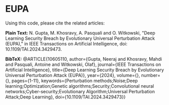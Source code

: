 # EUPA
Using this code, please cite the related articles: 

**Plain Text:**
N. Gupta, M. Khosravy, A. Pasquali and O. Witkowski, "Deep Learning Security Breach by Evolutionary Universal Perturbation Attack (EUPA)," in IEEE Transactions on Artificial Intelligence, doi: 10.1109/TAI.2024.3429473. 

**BibTeX:**
@ARTICLE{10605110,
  author={Gupta, Neeraj and Khosravy, Mahdi and Pasquali, Antoine and Witkowski, Olaf},
  journal={IEEE Transactions on Artificial Intelligence}, 
  title={Deep Learning Security Breach by Evolutionary Universal Perturbation Attack (EUPA)}, 
  year={2024},
  volume={},
  number={},
  pages={1-11},
  keywords={Perturbation methods;Noise;Deep learning;Optimization;Genetic algorithms;Security;Convolutional neural networks;Cyber-security;Evolutionary Algorithm;Universal Perturbation Attack;Deep Learning},
  doi={10.1109/TAI.2024.3429473}}
  
